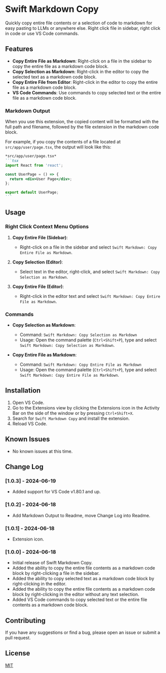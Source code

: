 # Swift Markdown Copy

Quickly copy entire file contents or a selection of code to markdown for easy pasting to LLMs or anywhere else. Right click file in sidebar, right click in code or use VS Code commands.

## Features

- **Copy Entire File as Markdown**: Right-click on a file in the sidebar to copy the entire file as a markdown code block.
- **Copy Selection as Markdown**: Right-click in the editor to copy the selected text as a markdown code block.
- **Copy Entire File from Editor**: Right-click in the editor to copy the entire file as a markdown code block.
- **VS Code Commands**: Use commands to copy selected text or the entire file as a markdown code block.

### Markdown Output

When you use this extension, the copied content will be formatted with the full path and filename, followed by the file extension in the markdown code block.

For example, if you copy the contents of a file located at `src/app/user/page.tsx`, the output will look like this:

````markdown
*src/app/user/page.tsx*
```tsx
import React from 'react';

const UserPage = () => {
  return <div>User Page</div>;
};

export default UserPage;
```
````

## Usage

### Right Click Context Menu Options

1. **Copy Entire File (Sidebar)**:
   - Right-click on a file in the sidebar and select `Swift Markdown: Copy Entire File as Markdown`.

2. **Copy Selection (Editor)**:
   - Select text in the editor, right-click, and select `Swift Markdown: Copy Selection as Markdown`.

3. **Copy Entire File (Editor)**:
   - Right-click in the editor text and select `Swift Markdown: Copy Entire File as Markdown`.

### Commands

- **Copy Selection as Markdown**:
  - Command: `Swift Markdown: Copy Selection as Markdown`
  - Usage: Open the command palette (`Ctrl+Shift+P`), type and select `Swift Markdown: Copy Selection as Markdown`.

- **Copy Entire File as Markdown**:
  - Command: `Swift Markdown: Copy Entire File as Markdown`
  - Usage: Open the command palette (`Ctrl+Shift+P`), type and select `Swift Markdown: Copy Entire File as Markdown`.

## Installation

1. Open VS Code.
2. Go to the Extensions view by clicking the Extensions icon in the Activity Bar on the side of the window or by pressing `Ctrl+Shift+X`.
3. Search for `Swift Markdown Copy` and install the extension.
4. Reload VS Code.

## Known Issues

- No known issues at this time.

## Change Log

### [1.0.3] - 2024-06-19

- Added support for VS Code v1.80.1 and up.

### [1.0.2] - 2024-06-18

- Add Markdown Output to Readme, move Change Log into Readme.

### [1.0.1] - 2024-06-18

- Extension icon.

### [1.0.0] - 2024-06-18

- Initial release of Swift Markdown Copy.
- Added the ability to copy the entire file contents as a markdown code block by right-clicking a file in the sidebar.
- Added the ability to copy selected text as a markdown code block by right-clicking in the editor.
- Added the ability to copy the entire file contents as a markdown code block by right-clicking in the editor without any text selection.
- Added VS Code commands to copy selected text or the entire file contents as a markdown code block.

## Contributing

If you have any suggestions or find a bug, please open an issue or submit a pull request.

## License

[MIT](LICENSE)
